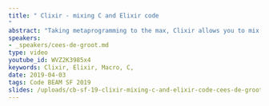 ```yaml
---
title: " Clixir - mixing C and Elixir code
"
abstract: "Taking metaprogramming to the max, Clixir allows you to mix a subset of C and Elixir code in single source files and end up with transparent and safe execution of your embedded C code. As a demonstration, Uderzo, an OpenGL based graphics system targeted towards simple UIs for Nerves-style systems, will be explained."
speakers:
- _speakers/cees-de-groot.md
type: video
youtube_id: WVZ2K3985x4
keywords: Clixir, Elixir, Macro, C,
date: 2019-04-03
tags: Code BEAM SF 2019
slides: /uploads/cb-sf-19-clixir-mixing-c-and-elixir-code-cees-de-groot-compressed.pdf
---
```

